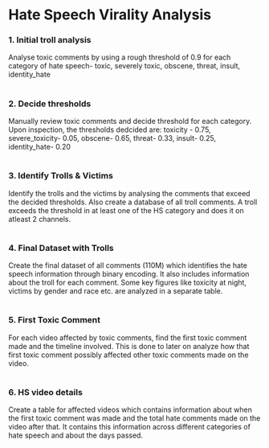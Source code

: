 # Hate Speech Virality Analysis



### 1. Initial troll analysis
Analyse toxic comments by using a rough threshold of 0.9 for each category of hate speech- toxic, severely toxic, obscene, threat, insult, identity_hate
#

### 2. Decide thresholds
Manually review toxic comments and decide threshold for each category. Upon inspection, the thresholds dedcided are:
toxicity - 0.75, severe_toxicity- 0.05, obscene- 0.65, threat- 0.33, insult- 0.25, identity_hate- 0.20
#

### 3. Identify Trolls & Victims
Identify the trolls and the victims by analysing the comments that exceed the decided thresholds. Also create a database of all troll comments. A troll exceeds  the threshold in at least one of the HS category and does it on atleast 2 channels. 
#

### 4. Final Dataset with Trolls
Create the final dataset of all comments (110M) which identifies the hate speech information through binary encoding. It also includes information about the troll for each comment. Some key figures like toxicity at night, victims by gender and race etc. are analyzed in a separate table.
#

### 5. First Toxic Comment
For each video affected by toxic comments, find the first toxic comment made and the timeline involved. This is done to later on analyze how that first toxic comment possibly affected other toxic comments made on the video. 
#

### 6. HS video details
Create a table for affected videos which contains information about when the first toxic comment was made and the total hate comments made on the video after that. It contains this information across different categories of hate speech and about the days passed. 
